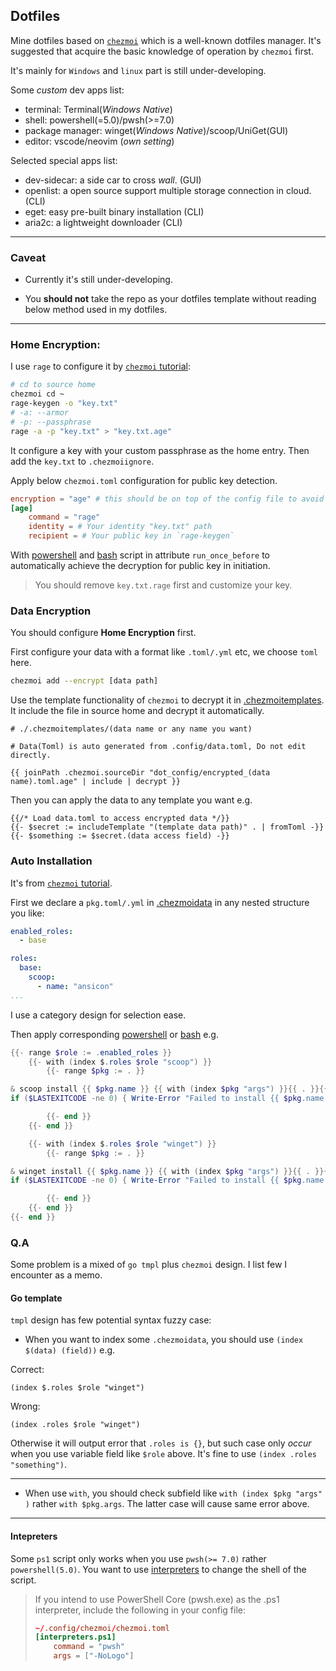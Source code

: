 ## Dotfiles

Mine dotfiles based on [`chezmoi`](https://www.chezmoi.io) which is a well-known dotfiles manager. It's suggested that acquire the basic knowledge of operation by `chezmoi` first.

It's mainly for `Windows` and `linux` part is still under-developing.

Some *custom* dev apps list:

- terminal: Terminal(*Windows Native*)
- shell: powershell(=5.0)/pwsh(>=7.0)
- package manager: winget(*Windows Native*)/scoop/UniGet(GUI)
- editor: vscode/neovim (*own setting*)

Selected special apps list:

- dev-sidecar: a side car to cross *wall*. (GUI)
- openlist: a open source support multiple storage connection in cloud. (CLI)
- eget: easy pre-built binary installation (CLI)
- aria2c: a lightweight downloader (CLI)

---

### Caveat

- Currently it's still under-developing.

- You **should not** take the repo as your dotfiles template without reading below method used in my dotfiles.

---

### Home Encryption:

I use `rage` to configure it by [`chezmoi` tutorial](https://www.chezmoi.io/user-guide/frequently-asked-questions/encryption/#how-do-i-configure-chezmoi-to-encrypt-files-but-only-request-a-passphrase-the-first-time-chezmoi-init-is-run):

```bash
# cd to source home
chezmoi cd ~
rage-keygen -o "key.txt"
# -a: --armor
# -p: --passphrase
rage -a -p "key.txt" > "key.txt.age"
```

It configure a key with your custom passphrase as the home entry. Then add the `key.txt` to `.chezmoiignore`.

Apply below `chezmoi.toml` configuration for public key detection.

```toml
encryption = "age" # this should be on top of the config file to avoid variable shadow
[age]
	command = "rage"
    identity = # Your identity "key.txt" path
    recipient = # Your public key in `rage-keygen`
```

With [powershell](./.chezmoiscripts/windows/run_once_before_00-decrypt-home.ps1.tmpl) and [bash](./.chezmoiscripts/linux/run_once_before_00-decrypt-home.sh.tmpl) script in attribute `run_once_before` to automatically achieve the decryption for public key in initiation.

> You should remove `key.txt.rage` first and customize your key.

### Data Encryption

You should configure **Home Encryption** first.

First configure your data with a format like `.toml/.yml` etc,
we choose `toml` here.

```bash
chezmoi add --encrypt [data path]
```

Use the template functionality of `chezmoi` to decrypt it in [.chezmoitemplates](./.chezmoitemplates/data).
It include the file in source home and decrypt it automatically.

```
# ./.chezmoitemplates/(data name or any name you want)

# Data(Toml) is auto generated from .config/data.toml, Do not edit directly.

{{ joinPath .chezmoi.sourceDir "dot_config/encrypted_(data name).toml.age" | include | decrypt }}
```

Then you can apply the data to any template you want e.g.

```
{{/* Load data.toml to access encrypted data */}}
{{- $secret := includeTemplate "(template data path)" . | fromToml -}}
{{- $something := $secret.(data access field) -}}
```

### Auto Installation

It's from [`chezmoi` tutorial](https://www.chezmoi.io/user-guide/advanced/install-packages-declaratively/).

First we declare a `pkg.toml/.yml` in [.chezmoidata](./.chezmoidata/pkgs.yml) in any nested structure you like:

```yml
enabled_roles:
  - base

roles:
  base:
    scoop:
      - name: "ansicon"
...
```

I use a category design for selection ease.

Then apply corresponding [powershell](./.chezmoiscripts/windows/run_onchange_after_00-install-pkg.ps1.tmpl) or [bash]() e.g.

```ps1
{{- range $role := .enabled_roles }}
    {{- with (index $.roles $role "scoop") }}
        {{- range $pkg := . }}

& scoop install {{ $pkg.name }} {{ with (index $pkg "args") }}{{ . }}{{ end }}
if ($LASTEXITCODE -ne 0) { Write-Error "Failed to install {{ $pkg.name }}" }

        {{- end }}
    {{- end }}

    {{- with (index $.roles $role "winget") }}
        {{- range $pkg := . }}

& winget install {{ $pkg.name }} {{ with (index $pkg "args") }}{{ . }}{{ end }} 
if ($LASTEXITCODE -ne 0) { Write-Error "Failed to install {{ $pkg.name }}" }

        {{- end }}
    {{- end }}
{{- end }}
```

### Q.A

Some problem is a mixed of `go tmpl` plus `chezmoi` design. I list few I encounter as a memo.

#### Go template

`tmpl` design has few potential syntax fuzzy case:

- When you want to index some `.chezmoidata`, you should use `(index $(data) (field))` e.g.

Correct:

```
(index $.roles $role "winget")
```

Wrong:

```
(index .roles $role "winget")
```

Otherwise it will output error that `.roles is {}`, but such case only *occur* when you use variable field like `$role` above. It's fine to use `(index .roles "something")`.

---

- When use `with`, you should check subfield like `with (index $pkg "args" )` rather `with $pkg.args`.
The latter case will cause same error above.

---

#### Intepreters

Some `ps1` script only works when you use `pwsh(>= 7.0)` rather `powershell(5.0)`. You want to use [interpreters](https://www.chezmoi.io/reference/configuration-file/interpreters/) to change the shell of the script.

> If you intend to use PowerShell Core (pwsh.exe) as the .ps1 interpreter, include the following in your config file:
> 
> ```toml
> ~/.config/chezmoi/chezmoi.toml
> [interpreters.ps1]
>     command = "pwsh"
>     args = ["-NoLogo"]
> ```
